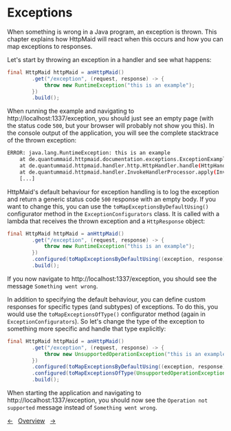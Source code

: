 # Exceptions
When something is wrong in a Java program, an exception is thrown.
This chapter explains how HttpMaid will react when this occurs and how
you can map exceptions to responses.

Let's start by throwing an exception in a handler and see what happens:
<!---[CodeSnippet] (exceptionInHandler)-->
```java
final HttpMaid httpMaid = anHttpMaid()
        .get("/exception", (request, response) -> {
            throw new RuntimeException("this is an example");
        })
        .build();
```

When running the example and navigating to http://localhost:1337/exception,
you should just see an empty page (with the status code `500`, but your browser
will probably not show you this).
In the console output of the application, you will see the complete stacktrace
of the thrown exception:
```bash
ERROR: java.lang.RuntimeException: this is an example
	at de.quantummaid.httpmaid.documentation.exceptions.ExceptionExampleTests.lambda$main$0(ExceptionInHandlerExample.java:36)
	at de.quantummaid.httpmaid.handler.http.HttpHandler.handle(HttpHandler.java:33)
	at de.quantummaid.httpmaid.handler.InvokeHandlerProcessor.apply(InvokeHandlerProcessor.java:46)
	[...]
```


HttpMaid's default behaviour for exception handling
is to log the exception and return a generic status code `500` response
with an empty body.
If you want to change this, you can use the `toMapExceptionsByDefaultUsing()`
configurator method in the `ExceptionConfigurators` class.
It is called with a lambda that receives the thrown exception and a `HttpResponse` object:
<!---[CodeSnippet] (defaultMappedException)-->
```java
final HttpMaid httpMaid = anHttpMaid()
        .get("/exception", (request, response) -> {
            throw new RuntimeException("this is an example");
        })
        .configured(toMapExceptionsByDefaultUsing((exception, response) -> response.setBody("Something went wrong")))
        .build();
```

If you now navigate to http://localhost:1337/exception, you should see
the message `Something went wrong`.

In addition to specifying the default behaviour, you can define custom responses
for specific types (and subtypes) of exceptions.
To do this, you would use the `toMapExceptionsOfType()` configurator method
(again in `ExceptionConfigurators`).
So let's change the type of the exception to something more specific and
handle that type explicitly:
<!---[CodeSnippet] (specificMappedException)-->
```java
final HttpMaid httpMaid = anHttpMaid()
        .get("/exception", (request, response) -> {
            throw new UnsupportedOperationException("this is an example");
        })
        .configured(toMapExceptionsByDefaultUsing((exception, response) -> response.setBody("Something went wrong")))
        .configured(toMapExceptionsOfType(UnsupportedOperationException.class, (exception, response) -> response.setBody("Operation not supported")))
        .build();
```

When starting the application and navigating to http://localhost:1337/exception, you should now see
the `Operation not supported` message instead of `Something went wrong`.


<!---[Nav]-->
[&larr;](07_ConfiguringAndLogging.md)&nbsp;&nbsp;&nbsp;[Overview](../README.md)&nbsp;&nbsp;&nbsp;[&rarr;](09_AuthenticationAndAuthorization.md)

